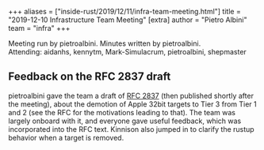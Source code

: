 +++
aliases = ["inside-rust/2019/12/11/infra-team-meeting.html"]
title = "2019-12-10 Infrastructure Team Meeting"
[extra]
author = "Pietro Albini"
team = "infra"
+++

Meeting run by pietroalbini. Minutes written by pietroalbini.  
Attending: aidanhs, kennytm, Mark-Simulacrum, pietroalbini, shepmaster

## Feedback on the RFC 2837 draft

pietroalbini gave the team a draft of [RFC
2837](https://github.com/rust-lang/rfcs/pull/2837) (then published shortly
after the meeting), about the demotion of Apple 32bit targets to Tier 3 from
Tier 1 and 2 (see the RFC for the motivations leading to that). The team was
largely onboard with it, and everyone gave useful feedback, which was
incorporated into the RFC text. Kinnison also jumped in to clarify the rustup
behavior when a target is removed.
